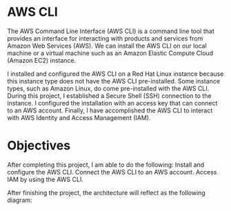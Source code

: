 # AWS CLI
The AWS Command Line Interface (AWS CLI) is a command line tool that provides an interface for interacting with products and services from Amazon Web Services (AWS).
We can install the AWS CLI on our local machine or a virtual machine such as an Amazon Elastic Compute Cloud (Amazon EC2) instance.

I installed and configured the AWS CLI on a Red Hat Linux instance because this instance type does not have the AWS CLI pre-installed. Some instance types, such as Amazon Linux, do come pre-installed with the AWS CLI. 
During this project, I established a Secure Shell (SSH) connection to the instance. I configured the installation with an access key that can connect to an AWS account. Finally, I have accomplished the AWS CLI to interact with AWS Identity and Access Management (IAM).

# Objectives
After completing this project, I am able to do the following:
Install and configure the AWS CLI.
Connect the AWS CLI to an AWS account.
Access IAM by using the AWS CLI.

After finishing the project, the architecture will reflect as the following diagram:

